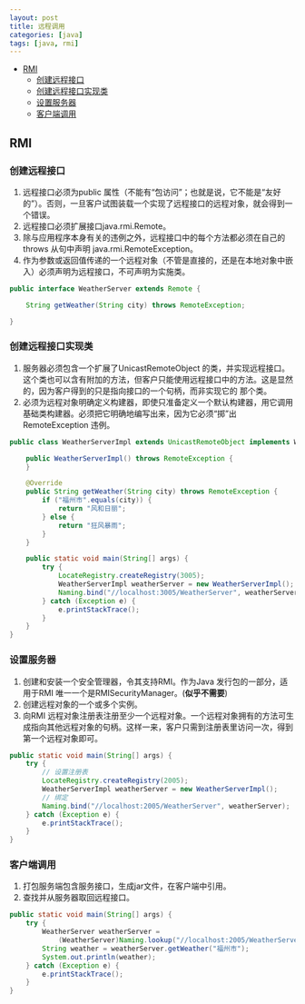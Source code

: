 ```yaml
---
layout: post
title: 远程调用
categories: [java]
tags: [java, rmi]
---
```


<!-- TOC -->

- [RMI](#rmi)
    - [创建远程接口](#创建远程接口)
    - [创建远程接口实现类](#创建远程接口实现类)
    - [设置服务器](#设置服务器)
    - [客户端调用](#客户端调用)

<!-- /TOC -->

## RMI

### 创建远程接口

1. 远程接口必须为public 属性（不能有“包访问”；也就是说，它不能是“友好的”）。否则，一旦客户试图装载一个实现了远程接口的远程对象，就会得到一个错误。
2.  远程接口必须扩展接口java.rmi.Remote。
3. 除与应用程序本身有关的违例之外，远程接口中的每个方法都必须在自己的throws 从句中声明
   java.rmi.RemoteException。
4. 作为参数或返回值传递的一个远程对象（不管是直接的，还是在本地对象中嵌入）必须声明为远程接口，不可声明为实施类。

```java
public interface WeatherServer extends Remote {

    String getWeather(String city) throws RemoteException;

}
```



### 创建远程接口实现类

1. 服务器必须包含一个扩展了UnicastRemoteObject 的类，并实现远程接口。这个类也可以含有附加的方法，但客户只能使用远程接口中的方法。这是显然的，因为客户得到的只是指向接口的一个句柄，而非实现它的
   那个类。
2. 必须为远程对象明确定义构建器，即使只准备定义一个默认构建器，用它调用基础类构建器。必须把它明确地编写出来，因为它必须“掷”出RemoteException 违例。

```java
public class WeatherServerImpl extends UnicastRemoteObject implements WeatherServer {

    public WeatherServerImpl() throws RemoteException {
    }

    @Override
    public String getWeather(String city) throws RemoteException {
        if ("福州市".equals(city)) {
            return "风和日丽";
        } else {
            return "狂风暴雨";
        }
    }

    public static void main(String[] args) {
        try {
            LocateRegistry.createRegistry(3005);
            WeatherServerImpl weatherServer = new WeatherServerImpl();
            Naming.bind("//localhost:3005/WeatherServer", weatherServer);
        } catch (Exception e) {
            e.printStackTrace();
        }
    }
}
```



### 设置服务器

1. 创建和安装一个安全管理器，令其支持RMI。作为Java 发行包的一部分，适用于RMI 唯一一个是RMISecurityManager。(**似乎不需要**)
2. 创建远程对象的一个或多个实例。
3. 向RMI 远程对象注册表注册至少一个远程对象。一个远程对象拥有的方法可生成指向其他远程对象的句柄。这样一来，客户只需到注册表里访问一次，得到第一个远程对象即可。

```java
public static void main(String[] args) {
    try {
        // 设置注册表
        LocateRegistry.createRegistry(2005);
        WeatherServerImpl weatherServer = new WeatherServerImpl();
        // 绑定
        Naming.bind("//localhost:2005/WeatherServer", weatherServer);
    } catch (Exception e) {
        e.printStackTrace();
    }
}
```

### 客户端调用

1. 打包服务端包含服务接口，生成jar文件，在客户端中引用。
2. 查找并从服务器取回远程接口。

```java
public static void main(String[] args) {
    try {
        WeatherServer weatherServer = 
            (WeatherServer)Naming.lookup("//localhost:2005/WeatherServer");
        String weather = weatherServer.getWeather("福州市");
        System.out.println(weather);
    } catch (Exception e) {
        e.printStackTrace();
    }
}
```

